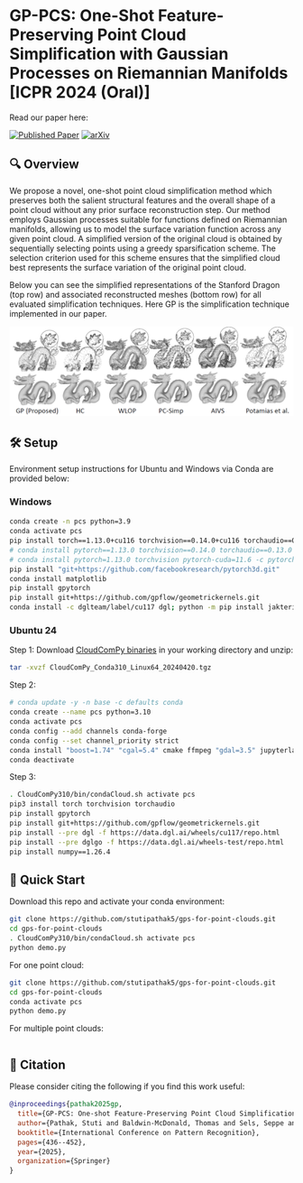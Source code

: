 # GP-PCS: One-Shot Feature-Preserving Point Cloud Simplification with Gaussian Processes on Riemannian Manifolds [ICPR 2024 (Oral)]

Read our paper here:

[![Published Paper](https://img.shields.io/badge/Published-Paper-blue)](https://doi.org/10.1007/978-3-031-78456-9_28)
[![arXiv](https://img.shields.io/badge/arXiv-2303.15225-b31b1b.svg)](https://arxiv.org/abs/2303.15225)

## 🔍 Overview

 We propose a novel, one-shot point cloud simplification method which preserves both the salient structural features and the overall shape of a point cloud without any prior surface reconstruction step. Our method employs Gaussian processes suitable for functions defined on Riemannian manifolds, allowing us to model the surface variation function across any given point cloud. A simplified version of the original cloud is obtained by sequentially selecting points using a greedy sparsification scheme. The selection criterion used for this scheme ensures that the simplified cloud best represents the surface variation of the original point cloud. 
 
 Below you can see the simplified representations of the Stanford Dragon (top row) and associated reconstructed meshes (bottom row) for all evaluated simplification techniques. Here GP is the simplification technique implemented in our paper.

![Teaser](./teaser.png)

## 🛠️ Setup

Environment setup instructions for Ubuntu and Windows via Conda are provided below:

### Windows

```bash
conda create -n pcs python=3.9
conda activate pcs
pip install torch==1.13.0+cu116 torchvision==0.14.0+cu116 torchaudio==0.13.0 --extra-index-url https://download.pytorch.org/whl/cu116
# conda install pytorch==1.13.0 torchvision==0.14.0 torchaudio==0.13.0 pytorch-cuda=11.6 -c pytorch -c nvidia
# conda install pytorch=1.13.0 torchvision pytorch-cuda=11.6 -c pytorch -c nvidia
pip install "git+https://github.com/facebookresearch/pytorch3d.git"
conda install matplotlib
pip install gpytorch
pip install git+https://github.com/gpflow/geometrickernels.git
conda install -c dglteam/label/cu117 dgl; python -m pip install jakteristics pip install open3d
```

### Ubuntu 24

Step 1:
Download [CloudComPy binaries](https://www.simulation.openfields.fr/index.php/cloudcompy-downloads/3-cloudcompy-binaries/4-linux-cloudcompy-binaries/99-cloudcompy-conda310-linux64-20240420) in your working directory and unzip:

```bash
tar -xvzf CloudComPy_Conda310_Linux64_20240420.tgz 
```

Step 2:
```bash
# conda update -y -n base -c defaults conda
conda create --name pcs python=3.10 
conda activate pcs
conda config --add channels conda-forge 
conda config --set channel_priority strict 
conda install "boost=1.74" "cgal=5.4" cmake ffmpeg "gdal=3.5" jupyterlab laszip "matplotlib=3.5" "mysql=8.0" "numpy=1.22" "opencv=4.5" "openmp=8.0" "pcl=1.12" "pdal=2.4" "psutil=5.9" pybind11 "qhull=2020.2" "qt=5.15.4" "scipy=1.8" sphinx_rtd_theme spyder tbb tbb-devel "xerces-c=3.2" 
conda deactivate 
```

Step 3:
```bash
. CloudComPy310/bin/condaCloud.sh activate pcs 
pip3 install torch torchvision torchaudio 
pip install gpytorch 
pip install git+https://github.com/gpflow/geometrickernels.git 
pip install --pre dgl -f https://data.dgl.ai/wheels/cu117/repo.html 
pip install --pre dglgo -f https://data.dgl.ai/wheels-test/repo.html 
pip install numpy==1.26.4
```

## 🚀 Quick Start

Download this repo and activate your conda environment:

```bash
git clone https://github.com/stutipathak5/gps-for-point-clouds.git
cd gps-for-point-clouds
. CloudComPy310/bin/condaCloud.sh activate pcs 
python demo.py
```

For one point cloud:
```bash
git clone https://github.com/stutipathak5/gps-for-point-clouds.git
cd gps-for-point-clouds
conda activate pcs 
python demo.py

```
For multiple point clouds:
```bash


```

## 📝 Citation

Please consider citing the following if you find this work useful:

```bibtex
@inproceedings{pathak2025gp,
  title={GP-PCS: One-shot Feature-Preserving Point Cloud Simplification with Gaussian Processes on Riemannian Manifolds},
  author={Pathak, Stuti and Baldwin-McDonald, Thomas and Sels, Seppe and Penne, Rudi},
  booktitle={International Conference on Pattern Recognition},
  pages={436--452},
  year={2025},
  organization={Springer}
}
```





